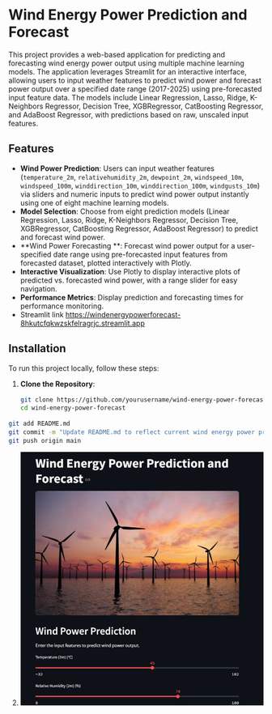 # Wind Energy Power Prediction and Forecast

This project provides a web-based application for predicting and forecasting wind energy power output using multiple machine learning models. The application leverages Streamlit for an interactive interface, allowing users to input weather features to predict wind power and forecast power output over a specified date range (2017-2025) using pre-forecasted input feature data. The models include Linear Regression, Lasso, Ridge, K-Neighbors Regressor, Decision Tree, XGBRegressor, CatBoosting Regressor, and AdaBoost Regressor, with predictions based on raw, unscaled input features.

## Features

- **Wind Power Prediction**: Users can input weather features (`temperature_2m`, `relativehumidity_2m`, `dewpoint_2m`, `windspeed_10m`, `windspeed_100m`, `winddirection_10m`, `winddirection_100m`, `windgusts_10m`) via sliders and numeric inputs to predict wind power output instantly using one of eight machine learning models.
- **Model Selection**: Choose from eight prediction models (Linear Regression, Lasso, Ridge, K-Neighbors Regressor, Decision Tree, XGBRegressor, CatBoosting Regressor, AdaBoost Regressor) to predict and forecast wind power.
- **Wind Power Forecasting **: Forecast wind power output for a user-specified date range  using pre-forecasted input features from forecasted dataset, plotted interactively with Plotly.
- **Interactive Visualization**: Use Plotly to display interactive plots of predicted vs. forecasted wind power, with a range slider for easy navigation.
- **Performance Metrics**: Display prediction and forecasting times for performance monitoring.
- Streamlit link https://windenergypowerforecast-8hkutcfqkwzskfelragrjc.streamlit.app

## Installation

To run this project locally, follow these steps:

1. **Clone the Repository**:
   ```bash
   git clone https://github.com/yourusername/wind-energy-power-forecast.git
   cd wind-energy-power-forecast

  ```bash
  git add README.md
  git commit -m "Update README.md to reflect current wind energy power prediction and forecast project"
  git push origin main

```
2.
   ![Wind Power Forecast Example](./Power_forecast.jpg)

